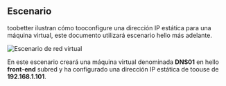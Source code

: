## <a name="scenario"></a>Escenario
toobetter ilustran cómo tooconfigure una dirección IP estática para una máquina virtual, este documento utilizará escenario hello más adelante.

![Escenario de red virtual](./media/virtual-networks-static-ip-scenario-include/static-ip-scenario.png)

En este escenario creará una máquina virtual denominada **DNS01** en hello **front-end** subred y ha configurado una dirección IP estática de toouse de **192.168.1.101**.

